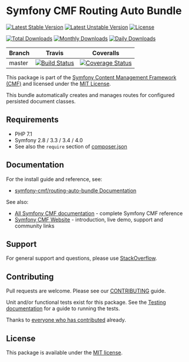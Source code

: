 # Symfony CMF Routing Auto Bundle

[![Latest Stable Version](https://poser.pugx.org/symfony-cmf/routing-auto-bundle/v/stable)](https://packagist.org/packages/symfony-cmf/routing-auto-bundle)
[![Latest Unstable Version](https://poser.pugx.org/symfony-cmf/routing-auto-bundle/v/unstable)](https://packagist.org/packages/symfony-cmf/routing-auto-bundle)
[![License](https://poser.pugx.org/symfony-cmf/routing-auto-bundle/license)](https://packagist.org/packages/symfony-cmf/routing-auto-bundle)

[![Total Downloads](https://poser.pugx.org/symfony-cmf/routing-auto-bundle/downloads)](https://packagist.org/packages/symfony-cmf/routing-auto-bundle)
[![Monthly Downloads](https://poser.pugx.org/symfony-cmf/routing-auto-bundle/d/monthly)](https://packagist.org/packages/symfony-cmf/routing-auto-bundle)
[![Daily Downloads](https://poser.pugx.org/symfony-cmf/routing-auto-bundle/d/daily)](https://packagist.org/packages/symfony-cmf/routing-auto-bundle)

Branch | Travis | Coveralls |
------ | ------ | --------- |
master | [![Build Status][travis_unstable_badge]][travis_unstable_link] | [![Coverage Status][coveralls_unstable_badge]][coveralls_unstable_link] |

This package is part of the [Symfony Content Management Framework (CMF)](http://cmf.symfony.com/) and licensed
under the [MIT License](LICENSE).

This bundle automatically creates and manages routes for configured persisted document classes.


## Requirements

* PHP 7.1
* Symfony 2.8 / 3.3 / 3.4 / 4.0
* See also the `require` section of [composer.json](composer.json)

## Documentation

For the install guide and reference, see:

* [symfony-cmf/routing-auto-bundle Documentation](http://symfony.com/doc/master/cmf/bundles/routing-auto-bundle/index.html)

See also:

* [All Symfony CMF documentation](http://symfony.com/doc/master/cmf/index.html) - complete Symfony CMF reference
* [Symfony CMF Website](http://cmf.symfony.com/) - introduction, live demo, support and community links

## Support

For general support and questions, please use [StackOverflow](http://stackoverflow.com/questions/tagged/symfony-cmf).

## Contributing

Pull requests are welcome. Please see our
[CONTRIBUTING](https://github.com/symfony-cmf/symfony-cmf/blob/master/CONTRIBUTING.md)
guide.

Unit and/or functional tests exist for this package. See the
[Testing documentation](http://symfony.com/doc/master/cmf/components/testing.html)
for a guide to running the tests.

Thanks to
[everyone who has contributed](contributors) already.

## License

This package is available under the [MIT license](src/Resources/meta/LICENSE).

[travis_legacy_badge]: https://travis-ci.org/symfony-cmf/routing-auto-bundle.svg?branch=master
[travis_legacy_link]: https://travis-ci.org/symfony-cmf/routing-auto-bundle
[travis_stable_badge]: https://travis-ci.org/symfony-cmf/routing-auto-bundle.svg?branch=master
[travis_stable_link]: https://travis-ci.org/symfony-cmf/routing-auto-bundle
[travis_unstable_badge]: https://travis-ci.org/symfony-cmf/routing-auto-bundle.svg?branch=master
[travis_unstable_link]: https://travis-ci.org/symfony-cmf/routing-auto-bundle

[coveralls_legacy_badge]: https://coveralls.io/repos/github/symfony-cmf/routing-auto-bundle/badge.svg?branch=master
[coveralls_legacy_link]: https://coveralls.io/github/symfony-cmf/routing-auto-bundle?branch=master
[coveralls_stable_badge]: https://coveralls.io/repos/github/symfony-cmf/routing-auto-bundle/badge.svg?branch=master
[coveralls_stable_link]: https://coveralls.io/github/symfony-cmf/routing-auto-bundle?branch=master
[coveralls_unstable_badge]: https://coveralls.io/repos/github/symfony-cmf/routing-auto-bundle/badge.svg?branch=master
[coveralls_unstable_link]: https://coveralls.io/github/symfony-cmf/routing-auto-bundle?branch=master

